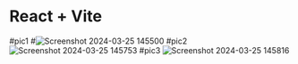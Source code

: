 # React + Vite
#pic1
#![Screenshot 2024-03-25 145500](https://github.com/omexa/Expense-Tracker/assets/160068895/8ff6e513-b544-45de-bcfa-e8f1c1247380)
#pic2
![Screenshot 2024-03-25 145753](https://github.com/omexa/Expense-Tracker/assets/160068895/7f4a797d-feb4-454f-9f06-62445520683a)
#pic3
![Screenshot 2024-03-25 145816](https://github.com/omexa/Expense-Tracker/assets/160068895/18bdae5c-5988-4101-9791-ed9ff0bfabaf)
